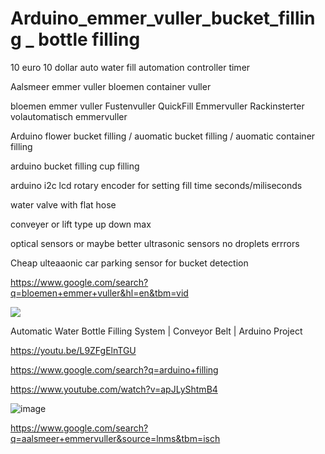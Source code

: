# Arduino_emmer_vuller_bucket_filling _ bottle filling

10 euro 10 dollar auto water fill automation controller timer

Aalsmeer emmer vuller bloemen container vuller

bloemen emmer vuller Fustenvuller QuickFill Emmervuller Rackinsterter volautomatisch emmervuller

Arduino flower bucket filling / auomatic bucket filling / auomatic container filling

arduino bucket filling cup filling

arduino i2c lcd rotary encoder for setting fill time seconds/miliseconds

water valve with flat hose

conveyer or lift type up down max

optical sensors or maybe better ultrasonic sensors no droplets errrors

Cheap ulteaaonic car parking sensor for bucket detection

https://www.google.com/search?q=bloemen+emmer+vuller&hl=en&tbm=vid



<img src="https://youtu.be/L9ZFgElnTGU">

Automatic Water Bottle Filling System | Conveyor Belt | Arduino Project

https://youtu.be/L9ZFgElnTGU


https://www.google.com/search?q=arduino+filling

https://www.youtube.com/watch?v=apJLyShtmB4

![image](https://user-images.githubusercontent.com/45427770/144734437-b7007db6-d339-4239-bf22-a815432fa71b.png)


https://www.google.com/search?q=aalsmeer+emmervuller&source=lnms&tbm=isch
